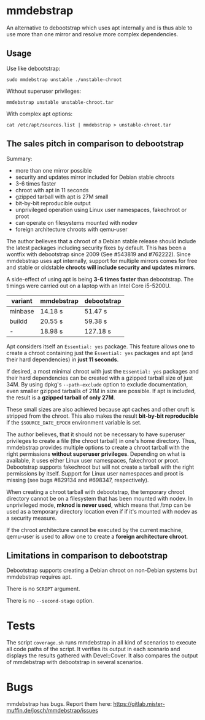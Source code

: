 mmdebstrap
==========

An alternative to debootstrap which uses apt internally and is thus able to use
more than one mirror and resolve more complex dependencies.

Usage
-----

Use like debootstrap:

    sudo mmdebstrap unstable ./unstable-chroot

Without superuser privileges:

    mmdebstrap unstable unstable-chroot.tar

With complex apt options:

    cat /etc/apt/sources.list | mmdebstrap > unstable-chroot.tar

The sales pitch in comparison to debootstrap
--------------------------------------------

Summary:

 - more than one mirror possible
 - security and updates mirror included for Debian stable chroots
 - 3-6 times faster
 - chroot with apt in 11 seconds
 - gzipped tarball with apt is 27M small
 - bit-by-bit reproducible output
 - unprivileged operation using Linux user namespaces, fakechroot or proot
 - can operate on filesystems mounted with nodev
 - foreign architecture chroots with qemu-user

The author believes that a chroot of a Debian stable release should include the
latest packages including security fixes by default. This has been a wontfix
with debootstrap since 2009 (See #543819 and #762222). Since mmdebstrap uses
apt internally, support for multiple mirrors comes for free and stable or
oldstable **chroots will include security and updates mirrors**.

A side-effect of using apt is being **3-6 times faster** than debootstrap. The
timings were carried out on a laptop with an Intel Core i5-5200U.

| variant | mmdebstrap | debootstrap  |
| ------- | ---------- | ------------ |
| minbase | 14.18 s    | 51.47 s      |
| buildd  | 20.55 s    | 59.38 s      |
| -       | 18.98 s    | 127.18 s     |

Apt considers itself an `Essential: yes` package. This feature allows one to
create a chroot containing just the `Essential: yes` packages and apt (and
their hard dependencies) in **just 11 seconds**.

If desired, a most minimal chroot with just the `Essential: yes` packages and
their hard dependencies can be created with a gzipped tarball size of just 34M.
By using dpkg's `--path-exclude` option to exclude documentation, even smaller
gzipped tarballs of 21M in size are possible. If apt is included, the result is
a **gzipped tarball of only 27M**.

These small sizes are also achieved because apt caches and other cruft is
stripped from the chroot. This also makes the result **bit-by-bit
reproducible** if the `$SOURCE_DATE_EPOCH` environment variable is set.

The author believes, that it should not be necessary to have superuser
privileges to create a file (the chroot tarball) in one's home directory.
Thus, mmdebstrap provides multiple options to create a chroot tarball with the
right permissions **without superuser privileges**.  Depending on what is
available, it uses either Linux user namespaces, fakechroot or proot.
Debootstrap supports fakechroot but will not create a tarball with the right
permissions by itself. Support for Linux user namespaces and proot is missing
(see bugs #829134 and #698347, respectively).

When creating a chroot tarball with debootstrap, the temporary chroot directory
cannot be on a filesystem that has been mounted with nodev. In unprivileged
mode, **mknod is never used**, which means that /tmp can be used as a temporary
directory location even if if it's mounted with nodev as a security measure.

If the chroot architecture cannot be executed by the current machine, qemu-user
is used to allow one to create a **foreign architecture chroot**.

Limitations in comparison to debootstrap
----------------------------------------

Debootstrap supports creating a Debian chroot on non-Debian systems but
mmdebstrap requires apt.

There is no `SCRIPT` argument.

There is no `--second-stage` option.

Tests
=====

The script `coverage.sh` runs mmdebstrap in all kind of scenarios to execute
all code paths of the script. It verifies its output in each scenario and
displays the results gathered with Devel::Cover. It also compares the output of
mmdebstrap with debootstrap in several scenarios.

Bugs
====

mmdebstrap has bugs. Report them here:
https://gitlab.mister-muffin.de/josch/mmdebstrap/issues
